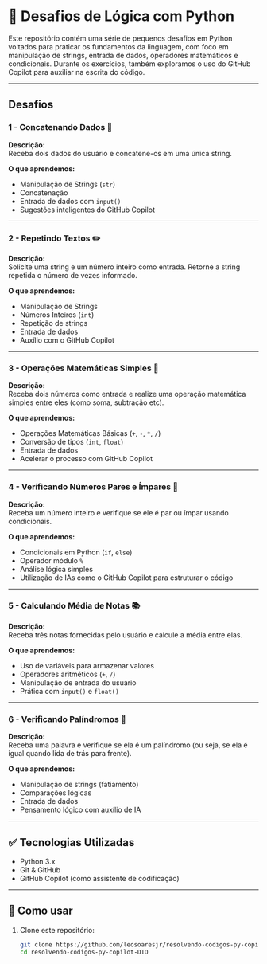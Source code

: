 # 🚀 Desafios de Lógica com Python

Este repositório contém uma série de pequenos desafios em Python voltados para praticar os fundamentos da linguagem, com foco em manipulação de strings, entrada de dados, operadores matemáticos e condicionais. Durante os exercícios, também exploramos o uso do GitHub Copilot para auxiliar na escrita do código.

---

## Desafios

### 1 - Concatenando Dados 🐾
**Descrição:**  
Receba dois dados do usuário e concatene-os em uma única string.

**O que aprendemos:**
- Manipulação de Strings (`str`)
- Concatenação
- Entrada de dados com `input()`
- Sugestões inteligentes do GitHub Copilot

---

### 2 - Repetindo Textos ✏️
**Descrição:**  
Solicite uma string e um número inteiro como entrada. Retorne a string repetida o número de vezes informado.

**O que aprendemos:**
- Manipulação de Strings
- Números Inteiros (`int`)
- Repetição de strings
- Entrada de dados
- Auxílio com o GitHub Copilot

---

### 3 - Operações Matemáticas Simples 📐
**Descrição:**  
Receba dois números como entrada e realize uma operação matemática simples entre eles (como soma, subtração etc).

**O que aprendemos:**
- Operações Matemáticas Básicas (`+`, `-`, `*`, `/`)
- Conversão de tipos (`int`, `float`)
- Entrada de dados
- Acelerar o processo com GitHub Copilot

---

### 4 - Verificando Números Pares e Ímpares 🧮
**Descrição:**  
Receba um número inteiro e verifique se ele é par ou ímpar usando condicionais.

**O que aprendemos:**
- Condicionais em Python (`if`, `else`)
- Operador módulo `%`
- Análise lógica simples
- Utilização de IAs como o GitHub Copilot para estruturar o código

---

### 5 - Calculando Média de Notas 📚
**Descrição:**  
Receba três notas fornecidas pelo usuário e calcule a média entre elas.

**O que aprendemos:**
- Uso de variáveis para armazenar valores
- Operadores aritméticos (`+`, `/`)
- Manipulação de entrada do usuário
- Prática com `input()` e `float()`

---

### 6 - Verificando Palíndromos 🔄
**Descrição:**  
Receba uma palavra e verifique se ela é um palíndromo (ou seja, se ela é igual quando lida de trás para frente).

**O que aprendemos:**
- Manipulação de strings (fatiamento)
- Comparações lógicas
- Entrada de dados
- Pensamento lógico com auxílio de IA

---

## ✅ Tecnologias Utilizadas
- Python 3.x
- Git & GitHub
- GitHub Copilot (como assistente de codificação)

---

## 📂 Como usar
1. Clone este repositório:
   ```bash
   git clone https://github.com/leosoaresjr/resolvendo-codigos-py-copilot-DIO.git
   cd resolvendo-codigos-py-copilot-DIO
